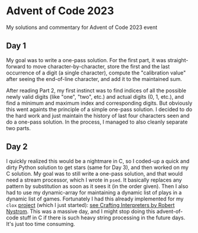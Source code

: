 # Advent of Code 2023
My solutions and commentary for Advent of Code 2023 event

## Day 1

My goal was to write a one-pass solution.  For the first part, it was straight-forward to move character-by-character, store the first and the last occurrence of a digit (a single character), compute the "calibration value" after seeing the end-of-line character, and add it to the maintained sum.

After reading Part 2, my first instinct was to find indices of all the possible newly valid digits (like "one", "two", etc.) and actual digits (0, 1, etc.), and find a minimum and maximum index and corresponding digits.  But obviously this went againts the principle of a simple one-pass solution.  I decided to do the hard work and just maintain the history of last four characters seen and do a one-pass solution.  In the process, I managed to also cleanly separate two parts.

## Day 2

I quickly realized this would be a nightmare in C, so I coded-up a quick and dirty Python solution to get stars (same for Day 3), and then worked on my C solution.  My goal was to still write a one-pass solution, and that would need a stream processor, which I wrote in `psed`.  It basically replaces any pattern by substitution as soon as it sees it (in the order given).  Then I also had to use my dynamic-array for maintaining a dynamic list of plays in a dynamic list of games.  Fortunately I had this already implemented for my `clox` [project](https://github.com/sagark4/clox) (which I just started): [see Crafting Interpreters by Robert Nystrom](https://craftinginterpreters.com/contents.html).  This was a massive day, and I might stop doing this advent-of-code stuff in C if there is such heavy string processing in the future days.  It's just too time consuming.
